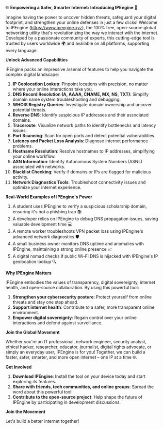 🌐 **Empowering a Safer, Smarter Internet: Introducing IPEngine** 🚀

Imagine having the power to uncover hidden threats, safeguard your digital footprint, and strengthen your online defenses in just a few clicks! Welcome to IPEngine (https://www.ipengine.xyz), the 100% free, open-source global networking utility that's revolutionizing the way we interact with the internet. Developed by a passionate community of experts, this cutting-edge tool is trusted by users worldwide 🌍 and available on all platforms, supporting every language.

**Unlock Advanced Capabilities**

IPEngine packs an impressive arsenal of features to help you navigate the complex digital landscape:

1. **IP Geolocation Lookup**: Pinpoint locations with precision, no matter where your online interactions take you.
2. **DNS Record Resolution (A, AAAA, CNAME, MX, NS, TXT)**: Simplify domain name system troubleshooting and debugging.
3. **WHOIS Registry Queries**: Investigate domain ownership and uncover potential threats.
4. **Reverse DNS**: Identify suspicious IP addresses and their associated domains.
5. **Traceroute**: Visualize network paths to identify bottlenecks and latency issues.
6. **Port Scanning**: Scan for open ports and detect potential vulnerabilities.
7. **Latency and Packet Loss Analysis**: Diagnose internet performance problems.
8. **Hostname Resolution**: Resolve hostnames to IP addresses, simplifying your online workflow.
9. **ASN Information**: Identify Autonomous System Numbers (ASNs) associated with networks.
10. **Blacklist Checking**: Verify if domains or IPs are flagged for malicious activity.
11. **Network Diagnostics Tools**: Troubleshoot connectivity issues and optimize your internet experience.

**Real-World Examples of IPEngine's Power**

1. A student uses IPEngine to verify a suspicious scholarship domain, ensuring it's not a phishing trap 📚
2. A developer relies on IPEngine to debug DNS propagation issues, saving valuable development time 💻
3. A remote worker troubleshoots VPN packet loss using IPEngine's advanced network diagnostics 🛡️
4. A small business owner monitors DNS uptime and anomalies with IPEngine, maintaining a strong online presence 📈
5. A digital nomad checks if public Wi-Fi DNS is hijacked with IPEngine's IP geolocation lookup 🔍

**Why IPEngine Matters**

IPEngine embodies the values of transparency, digital sovereignty, internet health, and open-source collaboration. By using this powerful tool:

1. **Strengthen your cybersecurity posture**: Protect yourself from online threats and stay one step ahead.
2. **Support internet health**: Contribute to a safer, more transparent online environment.
3. **Empower digital sovereignty**: Regain control over your online interactions and defend against surveillance.

**Join the Global Movement**

Whether you're an IT professional, network engineer, security analyst, ethical hacker, researcher, educator, journalist, digital rights advocate, or simply an everyday user, IPEngine is for you! Together, we can build a faster, safer, smarter, and more open internet – one IP at a time 🌐.

**Get Involved**

1. **Download IPEngine**: Install the tool on your device today and start exploring its features.
2. **Share with friends, tech communities, and online groups**: Spread the word about this powerful tool.
3. **Contribute to the open-source project**: Help shape the future of IPEngine by participating in development discussions.

**Join the Movement**

Let's build a better internet together!